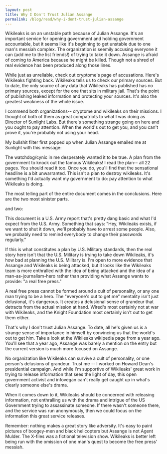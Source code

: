 ```yaml
---
layout: post
title: Why I Don't Trust Julian Assange
permalink: /blog/read/why-i-dont-trust-julian-assange
---
```

Wikileaks is on an unstable path because of Julian Assange. It's an important service for opening government and holding government accountable, but it seems like it's beginning to get unstable due to one man's messiah complex. The organization is seemily accusing everyone it can (add me to the list friends!) of trying to take it down. Assange is afraid of coming to America because he might be killed. Though not a shred of real evidence has been produced along those lines.

While just as unreliable, check out cryptome's page of accusations. Here's Wikileaks fighting back. Wikileaks tells us to check our primary sources. But to date, the only source of any data that Wikileaks has published has no primary sources, except for the one that sits in military jail. That's the point of publishing leaked information and protecting your sources. It's also the greatest weakness of the whole issue.

I commend both organizations-- cryptome and wikileaks on their missions. I thought of both of them as great compatriots to what I was doing as Director of Sunlight Labs. But there's something strange going on here and you ought to pay attention. When the world's out to get you, and you can't prove it, you're probably not using your head.

My bullshit filter first popped up when Julian Assange emailed me at Sunlight with this message:

The watchdog/cynic in me desperately wanted it to be true. A plan from the government to knock out the famous Wikileaks! I read the plan-- all 22 pages. You should read it too. Once you do, you'll find that the sensational headline is a bit unwarranted. This isn't a plan to destroy wikileaks. It's something I'd actually want my government to do: pay attention to what Wikileaks is doing.

The most telling part of the entire document comes in the conclusions. Here are the two most sinister parts.

and two:

This document is a U.S. Army report that's pretty dang basic and what I'd expect from the U.S. Army. Something that says: "Hey, Wikileaks exists, if we want to shut it down, we'll probably have to arrest some people. Also, we probably need to remind everybody to change their passwords regularly."

If this is what constitutes a plan by U.S. Military standards, then the real story here isn't that the U.S. Military is trying to take down Wikileaks, it's how bad at planning the U.S. Military is. I'm open to more evidence that Assange and Wikileaks is being attacked, but it looks like the Wikileaks team is more enthralled with the idea of being attacked and the idea of a man-as-journalism-hero rather than providing what Assange wants to provide: "a real free press."

A real free press cannot be formed around a cult of personality, or any one man trying to be a hero. The "everyone's out to get me" mentality isn't just delusional, it's dangerous. It creates a delusional sense of grandeur that detracts from the actual mission at hand. Wired's most certainly not at war with Wikileaks, and the Knight Foundation most certainly isn't out to get them either.

That's why I don't trust Julian Assange. To date, all he's given us is a strange sense of importance in himself by convincing us that the world's out to get him. Take a look at the Wikileaks wikipedia page from a year ago. You'll see that a year ago, Assange was barely a mention on the entry but the current version is much more focused on Assange.

No organization like Wikileaks can survive a cult of personality, or one person's delusions of grandeur. Trust me -- I worked on Howard Dean's presidential campaign. And while I'm supportive of Wikileaks' great work in trying to release information that sees the light of day, this open government activist and infovegan can't really get caught up in what's clearly someone else's drama.

When it comes down to it, Wikileaks should be concerned with releasing information, not enthralling us with the drama and intrigue of the US Government trying to assassinate someone. If there wasn't someone there, and the service was run anonymously, then we could focus on the information this great service releases.

Remember: nothing makes a great story like adversity. It's easy to paint pictures of boogey-men and black helicopters but Assange is not Agent Mulder. The X-files was a fictional television show. Wikileaks is better left being run with the omission of one man's quest to become the free press' messiah.
